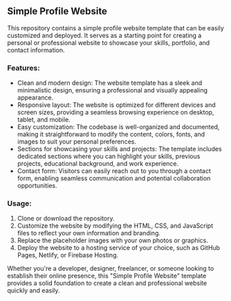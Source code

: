 ## Simple Profile Website

This repository contains a simple profile website template that can be easily customized and deployed. It serves as a starting point for creating a personal or professional website to showcase your skills, portfolio, and contact information.

### Features:
- Clean and modern design: The website template has a sleek and minimalistic design, ensuring a professional and visually appealing appearance.
- Responsive layout: The website is optimized for different devices and screen sizes, providing a seamless browsing experience on desktop, tablet, and mobile.
- Easy customization: The codebase is well-organized and documented, making it straightforward to modify the content, colors, fonts, and images to suit your personal preferences.
- Sections for showcasing your skills and projects: The template includes dedicated sections where you can highlight your skills, previous projects, educational background, and work experience.
- Contact form: Visitors can easily reach out to you through a contact form, enabling seamless communication and potential collaboration opportunities.

### Usage:
1. Clone or download the repository.
2. Customize the website by modifying the HTML, CSS, and JavaScript files to reflect your own information and branding.
3. Replace the placeholder images with your own photos or graphics.
4. Deploy the website to a hosting service of your choice, such as GitHub Pages, Netlify, or Firebase Hosting.

Whether you're a developer, designer, freelancer, or someone looking to establish their online presence, this "Simple Profile Website" template provides a solid foundation to create a clean and professional website quickly and easily.
